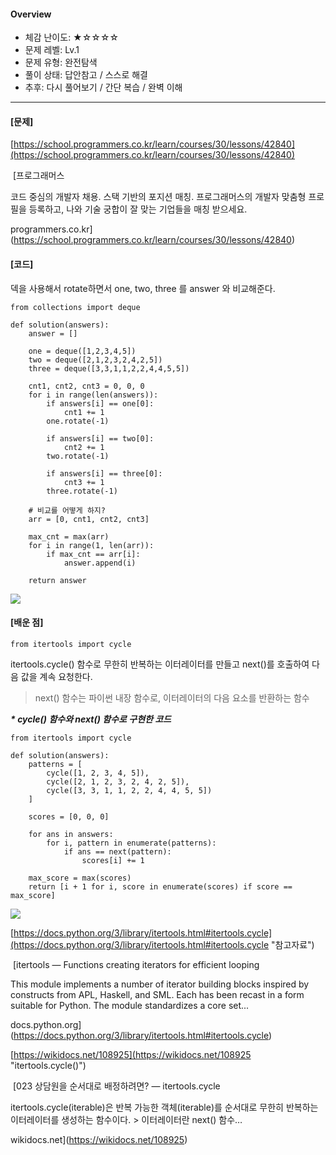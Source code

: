 #### **Overview**

*   체감 난이도: ★☆☆☆☆
*   문제 레벨: Lv.1 
*   문제 유형: 완전탐색
*   풀이 상태: 답안참고 / 스스로 해결
*   추후: 다시 풀어보기 / 간단 복습 / 완벽 이해 

* * *

#### **\[문제\]**

[https://school.programmers.co.kr/learn/courses/30/lessons/42840](https://school.programmers.co.kr/learn/courses/30/lessons/42840)

 [프로그래머스

코드 중심의 개발자 채용. 스택 기반의 포지션 매칭. 프로그래머스의 개발자 맞춤형 프로필을 등록하고, 나와 기술 궁합이 잘 맞는 기업들을 매칭 받으세요.

programmers.co.kr](https://school.programmers.co.kr/learn/courses/30/lessons/42840)

#### **\[코드\]**

덱을 사용해서 rotate하면서 one, two, three 를 answer 와 비교해준다. 

    from collections import deque
    
    def solution(answers):
        answer = []
    
        one = deque([1,2,3,4,5])
        two = deque([2,1,2,3,2,4,2,5])
        three = deque([3,3,1,1,2,2,4,4,5,5])
    
        cnt1, cnt2, cnt3 = 0, 0, 0
        for i in range(len(answers)):
            if answers[i] == one[0]:
                cnt1 += 1
            one.rotate(-1)
    
            if answers[i] == two[0]:
                cnt2 += 1
            two.rotate(-1)
    
            if answers[i] == three[0]:
                cnt3 += 1
            three.rotate(-1)
    
        # 비교를 어떻게 하지?
        arr = [0, cnt1, cnt2, cnt3]
    
        max_cnt = max(arr)
        for i in range(1, len(arr)):
            if max_cnt == arr[i]:
                answer.append(i)
    
        return answer

![](https://blog.kakaocdn.net/dn/bcQ38Q/btsIUwILKv4/xkeVodzZ9vbHe15PUpuhk1/img.png)

#### **\[배운 점\]**

    from itertools import cycle

itertools.cycle() 함수로 무한히 반복하는 이터레이터를 만들고 next()를 호출하여 다음 값을 계속 요청한다. 

> next() 함수는 파이썬 내장 함수로, 이터레이터의 다음 요소를 반환하는 함수

_**\* cycle() 함수와 next() 함수로 구현한 코드**_

    from itertools import cycle
    
    def solution(answers):
        patterns = [
            cycle([1, 2, 3, 4, 5]),
            cycle([2, 1, 2, 3, 2, 4, 2, 5]),
            cycle([3, 3, 1, 1, 2, 2, 4, 4, 5, 5])
        ]
        
        scores = [0, 0, 0]
    
        for ans in answers:
            for i, pattern in enumerate(patterns):
                if ans == next(pattern):
                    scores[i] += 1
    
        max_score = max(scores)
        return [i + 1 for i, score in enumerate(scores) if score == max_score]

![](https://blog.kakaocdn.net/dn/YfDm4/btsIWeNG8bM/kWUyunaIqOkD5DLZHT2f91/img.png)

[https://docs.python.org/3/library/itertools.html#itertools.cycle](https://docs.python.org/3/library/itertools.html#itertools.cycle "참고자료")

 [itertools — Functions creating iterators for efficient looping

This module implements a number of iterator building blocks inspired by constructs from APL, Haskell, and SML. Each has been recast in a form suitable for Python. The module standardizes a core set...

docs.python.org](https://docs.python.org/3/library/itertools.html#itertools.cycle)

[https://wikidocs.net/108925](https://wikidocs.net/108925 "itertools.cycle()")

 [023 상담원을 순서대로 배정하려면? ― itertools.cycle

itertools.cycle(iterable)은 반복 가능한 객체(iterable)를 순서대로 무한히 반복하는 이터레이터를 생성하는 함수이다. > 이터레이터란 next() 함수…

wikidocs.net](https://wikidocs.net/108925)